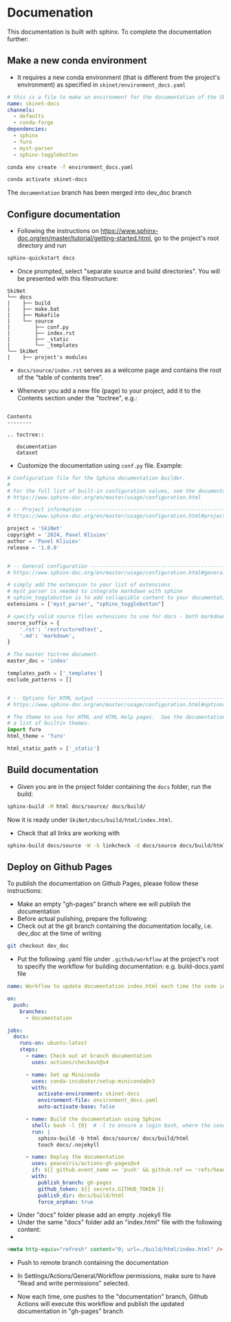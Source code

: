 # Documenation

This documentation is built with sphinx. To complete the documentation further:


## Make a new conda environment 
- It requires a new conda environment (that is different from the project's environment) as specified in ```skinet/environment_docs.yaml```

```yaml
# this is a file to make an environment for the documentation of the SkiNet project
name: skinet-docs
channels:
  - defaults
  - conda-forge
dependencies:
  - sphinx
  - furo
  - myst-parser
  - sphinx-togglebutton
```

```bash
conda env create -f environment_docs.yaml
```
```bash
conda activate skinet-docs
```

The ```documentation``` branch has been merged into dev_doc branch



## Configure documentation

- Following the instructions on https://www.sphinx-doc.org/en/master/tutorial/getting-started.html, go to the project's root directory and run 
```bash
sphinx-quickstart docs
```

- Once prompted, select "separate source and build directories". You will be presented with this filestructure:

```
SkiNet
└── docs
|    ├── build
|    ├── make.bat
|    ├── Makefile
|    └── source
|        ├── conf.py
|        ├── index.rst
|        ├── _static
|        └── _templates
└── SkiNet
|    ├── project's modules
```

- ```docs/source/index.rst``` serves as a welcome page and contains the root of the “table of contents tree”. 

- Whenever you add a new file (page) to your project, add it to the Contents section under the "toctree", e.g.:
```

Contents
--------

.. toctree::

   documentation
   dataset

```



- Customize the documentation using ```conf.py``` file. Example:

```python
# Configuration file for the Sphinx documentation builder.
#
# For the full list of built-in configuration values, see the documentation:
# https://www.sphinx-doc.org/en/master/usage/configuration.html

# -- Project information -----------------------------------------------------
# https://www.sphinx-doc.org/en/master/usage/configuration.html#project-information

project = 'SkiNet'
copyright = '2024, Pavel Kliuiev'
author = 'Pavel Kliuiev'
release = '1.0.0'


# -- General configuration ---------------------------------------------------
# https://www.sphinx-doc.org/en/master/usage/configuration.html#general-configuration

# simply add the extension to your list of extensions
# myst_parser is needed to integrate markdown with sphinx
# sphinx_togglebutton is to add collapsible content to your documentation
extensions = ['myst_parser', "sphinx_togglebutton"]

# specify valid source files extensions to use for docs - both markdown and RST
source_suffix = {
    '.rst': 'restructuredtext',
    '.md': 'markdown',
}

# The master toctree document.
master_doc = 'index'

templates_path = ['_templates']
exclude_patterns = []


# -- Options for HTML output -------------------------------------------------
# https://www.sphinx-doc.org/en/master/usage/configuration.html#options-for-html-output

# The theme to use for HTML and HTML Help pages.  See the documentation for
# a list of builtin themes.
import furo
html_theme = 'furo'

html_static_path = ['_static']
```


## Build documentation
- Given you are in the project folder containing the ```docs``` folder, run the build:

```bash
sphinx-build -M html docs/source/ docs/build/
```

Now it is ready under ```SkiNet/docs/build/html/index.html```. 

- Check that all links are working with

```bash
sphinx-build docs/source -W -b linkcheck -d docs/source docs/build/html
```

## Deploy on Github Pages

To publish the documentation on Github Pages, please follow these instructions:

-  Make an empty "gh-pages" branch where we will publish the documentation
-  Before actual pulishing, prepare the following: 
-  Check out at the git branch containing the documentation locally, i.e. dev_doc at the time of writing
  
```bash
git checkout dev_doc
```
- Put the following .yaml file under ```.github/workflow```  at the project's root to specify the workflow for building documentation:
e.g. build-docs.yaml file

```yaml
name: Workflow to update documentation index.html each time the code in docs/source changes

on:
  push:
    branches:
      - documentation

jobs:
  docs:
    runs-on: ubuntu-latest
    steps:
      - name: Check out at branch documentation
        uses: actions/checkout@v4

      - name: Set up Miniconda
        uses: conda-incubator/setup-miniconda@v3
        with:
          activate-environment: skinet-docs
          environment-file: environment_docs.yaml
          auto-activate-base: false

      - name: Build the documentation using Sphinx
        shell: bash -l {0}  # -l to ensure a login bash, where the conda environment is correctly set; {0} a template placeholder, replaced at pipeline execution time by the actual script command to execute
        run: |
          sphinx-build -b html docs/source/ docs/build/html
          touch docs/.nojekyll

      - name: Deploy the documentation
        uses: peaceiris/actions-gh-pages@v4
        if: ${{ github.event_name == 'push' && github.ref == 'refs/heads/documentation' }}
        with:
          publish_branch: gh-pages
          github_token: ${{ secrets.GITHUB_TOKEN }}
          publish_dir: docs/build/html
          force_orphan: true
```

- Under "docs" folder please add an empty .nojekyll file 
- Under the same "docs" folder add an "index.html" file with the following content:
- 
```html
<meta http-equiv="refresh" content="0; url=./build/html/index.html" />
```

- Push to remote branch containing the documentation

- In Settings/Actions/General/Workflow permissions, make sure to have "Read and write permissions" selected.
- Now each time, one pushes to the "documentation" branch, Github Actions will execute this workflow and publish the updated documentation in "gh-pages" branch